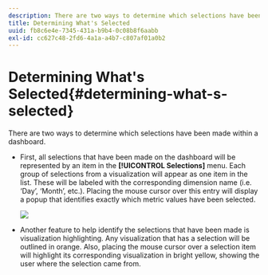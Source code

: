 ```yaml
---
description: There are two ways to determine which selections have been made within a dashboard.
title: Determining What's Selected
uuid: fb8c6e4e-7345-431a-b9b4-0c08b8f6aabb
exl-id: cc627c48-2fd6-4a1a-a4b7-c807af01a0b2
---
```

# Determining What's Selected{#determining-what-s-selected}

There are two ways to determine which selections have been made within a dashboard.

* First, all selections that have been made on the dashboard will be represented by an item in the **[!UICONTROL Selections]** menu. Each group of selections from a visualization will appear as one item in the list. These will be labeled with the corresponding dimension name (i.e. ‘Day’, ‘Month’, etc.). Placing the mouse cursor over this entry will display a popup that identifies exactly which metric values have been selected.

  ![](assets/selection_identify.png)

* Another feature to help identify the selections that have been made is visualization highlighting. Any visualization that has a selection will be outlined in orange. Also, placing the mouse cursor over a selection item will highlight its corresponding visualization in bright yellow, showing the user where the selection came from.
